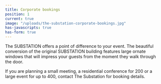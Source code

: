 ```yaml
---
title: Corporate bookings
position: 1
current: true
image: "/uploads/the-substation-corporate-bookings.jpg"
has-javascripts: true
has-form: true
---
```


The SUBSTATION offers a point of difference to your event. The beautiful conversion of the original SUBSTATION building features large ornate windows that will impress your guests from the moment they walk through the door.

If you are planning a small meeting, a residential conference for 200 or a large event for up to 400, contact The Substation for booking details.
